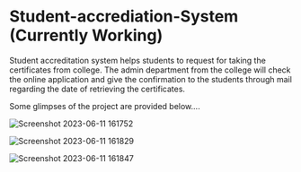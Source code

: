 # Student-accrediation-System (Currently Working)
Student accreditation system helps students to request for taking the certificates from college. The admin department from the college will check the online application
and give the confirmation to the students through mail regarding the date of retrieving the certificates.

Some glimpses of the project are provided below....

![Screenshot 2023-06-11 161752](https://github.com/luckylaxmi03/Student-accrediation-System/assets/80615250/22773bef-ab40-4a34-aab9-743ad409b247)

![Screenshot 2023-06-11 161829](https://github.com/luckylaxmi03/Student-accrediation-System/assets/80615250/106231e6-371b-4000-b45b-c66b6b180e60)

![Screenshot 2023-06-11 161847](https://github.com/luckylaxmi03/Student-accrediation-System/assets/80615250/9396e778-d844-49c0-9066-a29a52dfe3cc)
